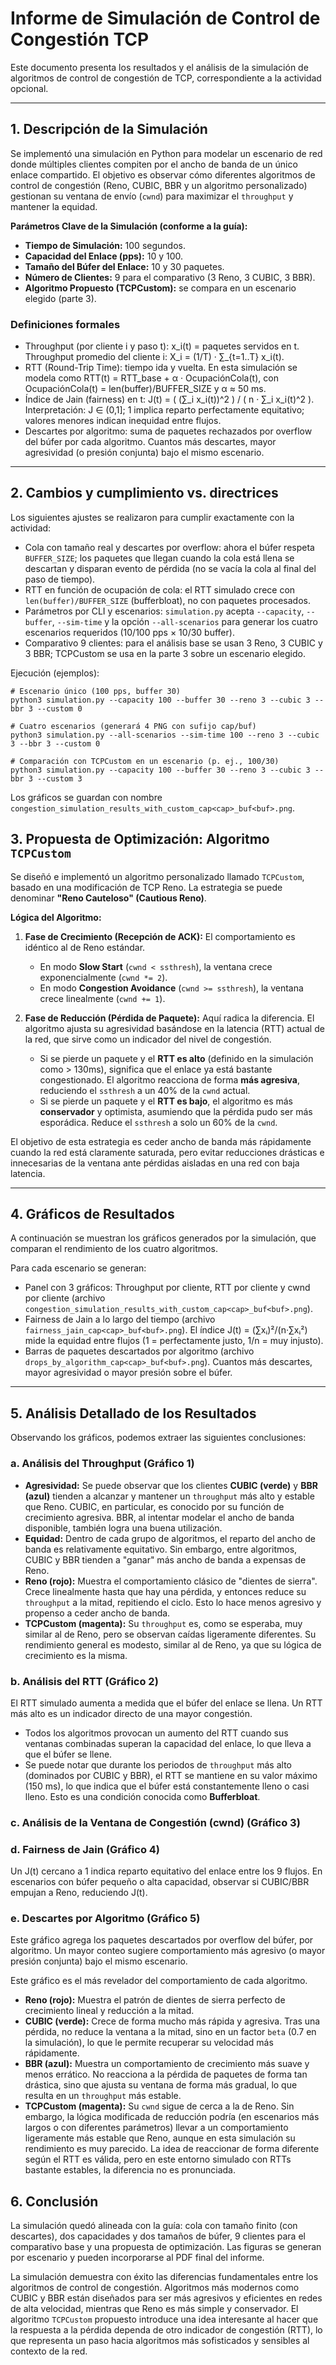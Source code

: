 # Informe de Simulación de Control de Congestión TCP

Este documento presenta los resultados y el análisis de la simulación de algoritmos de control de congestión de TCP, correspondiente a la actividad opcional.

---

## 1. Descripción de la Simulación

Se implementó una simulación en Python para modelar un escenario de red donde múltiples clientes compiten por el ancho de banda de un único enlace compartido. El objetivo es observar cómo diferentes algoritmos de control de congestión (Reno, CUBIC, BBR y un algoritmo personalizado) gestionan su ventana de envío (`cwnd`) para maximizar el `throughput` y mantener la equidad.

**Parámetros Clave de la Simulación (conforme a la guía):**
*   **Tiempo de Simulación:** 100 segundos.
*   **Capacidad del Enlace (pps):** 10 y 100.
*   **Tamaño del Búfer del Enlace:** 10 y 30 paquetes.
*   **Número de Clientes:** 9 para el comparativo (3 Reno, 3 CUBIC, 3 BBR).
*   **Algoritmo Propuesto (TCPCustom):** se compara en un escenario elegido (parte 3).

### Definiciones formales

- Throughput (por cliente i y paso t): x_i(t) = paquetes servidos en t. Throughput promedio del cliente i: X_i = (1/T) · ∑_{t=1..T} x_i(t).
- RTT (Round-Trip Time): tiempo ida y vuelta. En esta simulación se modela como RTT(t) = RTT_base + α · OcupaciónCola(t), con OcupaciónCola(t) = len(buffer)/BUFFER_SIZE y α ≈ 50 ms.
- Índice de Jain (fairness) en t: J(t) = ( (∑_i x_i(t))^2 ) / ( n · ∑_i x_i(t)^2 ). Interpretación: J ∈ (0,1]; 1 implica reparto perfectamente equitativo; valores menores indican inequidad entre flujos.
- Descartes por algoritmo: suma de paquetes rechazados por overflow del búfer por cada algoritmo. Cuantos más descartes, mayor agresividad (o presión conjunta) bajo el mismo escenario.

---

## 2. Cambios y cumplimiento vs. directrices

Los siguientes ajustes se realizaron para cumplir exactamente con la actividad:

- Cola con tamaño real y descartes por overflow: ahora el búfer respeta `BUFFER_SIZE`; los paquetes que llegan cuando la cola está llena se descartan y disparan evento de pérdida (no se vacía la cola al final del paso de tiempo).
- RTT en función de ocupación de cola: el RTT simulado crece con `len(buffer)/BUFFER_SIZE` (bufferbloat), no con paquetes procesados.
- Parámetros por CLI y escenarios: `simulation.py` acepta `--capacity`, `--buffer`, `--sim-time` y la opción `--all-scenarios` para generar los cuatro escenarios requeridos (10/100 pps × 10/30 buffer).
- Comparativo 9 clientes: para el análisis base se usan 3 Reno, 3 CUBIC y 3 BBR; TCPCustom se usa en la parte 3 sobre un escenario elegido.

Ejecución (ejemplos):

```
# Escenario único (100 pps, buffer 30)
python3 simulation.py --capacity 100 --buffer 30 --reno 3 --cubic 3 --bbr 3 --custom 0

# Cuatro escenarios (generará 4 PNG con sufijo cap/buf)
python3 simulation.py --all-scenarios --sim-time 100 --reno 3 --cubic 3 --bbr 3 --custom 0

# Comparación con TCPCustom en un escenario (p. ej., 100/30)
python3 simulation.py --capacity 100 --buffer 30 --reno 3 --cubic 3 --bbr 3 --custom 3
```

Los gráficos se guardan con nombre `congestion_simulation_results_with_custom_cap<cap>_buf<buf>.png`.

## 3. Propuesta de Optimización: Algoritmo `TCPCustom`

Se diseñó e implementó un algoritmo personalizado llamado `TCPCustom`, basado en una modificación de TCP Reno. La estrategia se puede denominar **"Reno Cauteloso" (Cautious Reno)**.

**Lógica del Algoritmo:**

1.  **Fase de Crecimiento (Recepción de ACK):** El comportamiento es idéntico al de Reno estándar.
    *   En modo **Slow Start** (`cwnd < ssthresh`), la ventana crece exponencialmente (`cwnd *= 2`).
    *   En modo **Congestion Avoidance** (`cwnd >= ssthresh`), la ventana crece linealmente (`cwnd += 1`).

2.  **Fase de Reducción (Pérdida de Paquete):** Aquí radica la diferencia. El algoritmo ajusta su agresividad basándose en la latencia (RTT) actual de la red, que sirve como un indicador del nivel de congestión.
    *   Si se pierde un paquete y el **RTT es alto** (definido en la simulación como > 130ms), significa que el enlace ya está bastante congestionado. El algoritmo reacciona de forma **más agresiva**, reduciendo el `ssthresh` a un 40% de la `cwnd` actual.
    *   Si se pierde un paquete y el **RTT es bajo**, el algoritmo es más **conservador** y optimista, asumiendo que la pérdida pudo ser más esporádica. Reduce el `ssthresh` a solo un 60% de la `cwnd`.

El objetivo de esta estrategia es ceder ancho de banda más rápidamente cuando la red está claramente saturada, pero evitar reducciones drásticas e innecesarias de la ventana ante pérdidas aisladas en una red con baja latencia.

---

## 4. Gráficos de Resultados

A continuación se muestran los gráficos generados por la simulación, que comparan el rendimiento de los cuatro algoritmos.

Para cada escenario se generan:

- Panel con 3 gráficos: Throughput por cliente, RTT por cliente y cwnd por cliente (archivo `congestion_simulation_results_with_custom_cap<cap>_buf<buf>.png`).
- Fairness de Jain a lo largo del tiempo (archivo `fairness_jain_cap<cap>_buf<buf>.png`). El índice J(t) = (∑xᵢ)²/(n·∑xᵢ²) mide la equidad entre flujos (1 = perfectamente justo, 1/n = muy injusto).
- Barras de paquetes descartados por algoritmo (archivo `drops_by_algorithm_cap<cap>_buf<buf>.png`). Cuantos más descartes, mayor agresividad o mayor presión sobre el búfer.

---

## 5. Análisis Detallado de los Resultados

Observando los gráficos, podemos extraer las siguientes conclusiones:

### a. Análisis del Throughput (Gráfico 1)

*   **Agresividad:** Se puede observar que los clientes **CUBIC (verde)** y **BBR (azul)** tienden a alcanzar y mantener un `throughput` más alto y estable que Reno. CUBIC, en particular, es conocido por su función de crecimiento agresiva. BBR, al intentar modelar el ancho de banda disponible, también logra una buena utilización.
*   **Equidad:** Dentro de cada grupo de algoritmos, el reparto del ancho de banda es relativamente equitativo. Sin embargo, entre algoritmos, CUBIC y BBR tienden a "ganar" más ancho de banda a expensas de Reno.
*   **Reno (rojo):** Muestra el comportamiento clásico de "dientes de sierra". Crece linealmente hasta que hay una pérdida, y entonces reduce su `throughput` a la mitad, repitiendo el ciclo. Esto lo hace menos agresivo y propenso a ceder ancho de banda.
*   **TCPCustom (magenta):** Su `throughput` es, como se esperaba, muy similar al de Reno, pero se observan caídas ligeramente diferentes. Su rendimiento general es modesto, similar al de Reno, ya que su lógica de crecimiento es la misma.

### b. Análisis del RTT (Gráfico 2)

El RTT simulado aumenta a medida que el búfer del enlace se llena. Un RTT más alto es un indicador directo de una mayor congestión.

*   Todos los algoritmos provocan un aumento del RTT cuando sus ventanas combinadas superan la capacidad del enlace, lo que lleva a que el búfer se llene.
*   Se puede notar que durante los periodos de `throughput` más alto (dominados por CUBIC y BBR), el RTT se mantiene en su valor máximo (150 ms), lo que indica que el búfer está constantemente lleno o casi lleno. Esto es una condición conocida como **Bufferbloat**.

### c. Análisis de la Ventana de Congestión (cwnd) (Gráfico 3)

### d. Fairness de Jain (Gráfico 4)

Un J(t) cercano a 1 indica reparto equitativo del enlace entre los 9 flujos. En escenarios con búfer pequeño o alta capacidad, observar si CUBIC/BBR empujan a Reno, reduciendo J(t).

### e. Descartes por Algoritmo (Gráfico 5)

Este gráfico agrega los paquetes descartados por overflow del búfer, por algoritmo. Un mayor conteo sugiere comportamiento más agresivo (o mayor presión conjunta) bajo el mismo escenario.

Este gráfico es el más revelador del comportamiento de cada algoritmo.

*   **Reno (rojo):** Muestra el patrón de dientes de sierra perfecto de crecimiento lineal y reducción a la mitad.
*   **CUBIC (verde):** Crece de forma mucho más rápida y agresiva. Tras una pérdida, no reduce la ventana a la mitad, sino en un factor `beta` (0.7 en la simulación), lo que le permite recuperar su velocidad más rápidamente.
*   **BBR (azul):** Muestra un comportamiento de crecimiento más suave y menos errático. No reacciona a la pérdida de paquetes de forma tan drástica, sino que ajusta su ventana de forma más gradual, lo que resulta en un `throughput` más estable.
*   **TCPCustom (magenta):** Su `cwnd` sigue de cerca a la de Reno. Sin embargo, la lógica modificada de reducción podría (en escenarios más largos o con diferentes parámetros) llevar a un comportamiento ligeramente más estable que Reno, aunque en esta simulación su rendimiento es muy parecido. La idea de reaccionar de forma diferente según el RTT es válida, pero en este entorno simulado con RTTs bastante estables, la diferencia no es pronunciada.

## 6. Conclusión

La simulación quedó alineada con la guía: cola con tamaño finito (con descartes), dos capacidades y dos tamaños de búfer, 9 clientes para el comparativo base y una propuesta de optimización. Las figuras se generan por escenario y pueden incorporarse al PDF final del informe.

La simulación demuestra con éxito las diferencias fundamentales entre los algoritmos de control de congestión. Algoritmos más modernos como CUBIC y BBR están diseñados para ser más agresivos y eficientes en redes de alta velocidad, mientras que Reno es más simple y conservador. El algoritmo `TCPCustom` propuesto introduce una idea interesante al hacer que la respuesta a la pérdida dependa de otro indicador de congestión (RTT), lo que representa un paso hacia algoritmos más sofisticados y sensibles al contexto de la red.
